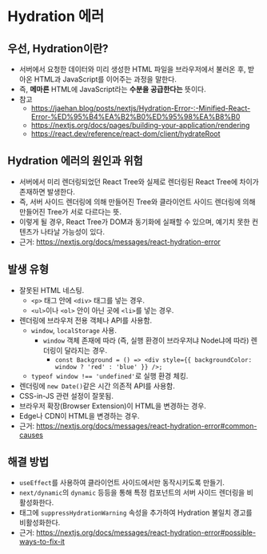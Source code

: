 # Hydration 에러

## 우선, Hydration이란?
- 서버에서 요청한 데이터와 미리 생성한 HTML 파일을 브라우저에서 불러온 후, 받아온 HTML과 JavaScript를 이어주는 과정을 말한다.
- 즉, __메마른__ HTML에 JavaScript라는 __수분을 공급한다는__ 뜻이다.
- 참고
  - https://jaehan.blog/posts/nextjs/Hydration-Error-:-Minified-React-Error-%ED%95%B4%EA%B2%B0%ED%95%98%EA%B8%B0
  - https://nextjs.org/docs/pages/building-your-application/rendering
  - https://react.dev/reference/react-dom/client/hydrateRoot

## Hydration 에러의 원인과 위험
- 서버에서 미리 렌더링되었던 React Tree와 실제로 렌더링된 React Tree에 차이가 존재하면 발생한다.
- 즉, 서버 사이드 렌더링에 의해 만들어진 Tree와 클라이언트 사이드 렌더링에 의해 만들어진 Tree가 서로 다르다는 뜻.
- 이렇게 될 경우, React Tree가 DOM과 동기화에 실패할 수 있으며, 예기치 못한 컨텐츠가 나타날 가능성이 있다.
- 근거: https://nextjs.org/docs/messages/react-hydration-error

## 발생 유형
- 잘못된 HTML 네스팅.
  - `<p>` 태그 안에 `<div>` 태그를 넣는 경우.
  - `<ul>`이나 `<ol>` 안이 아닌 곳에 `<li>`를 넣는 경우.
- 렌더링에 브라우저 전용 객체나 API를 사용함.
  - `window`, `localStorage` 사용.
    - `window` 객체 존재에 따라 (즉, 실행 환경이 브라우저냐 Node냐에 따라) 렌더링이 달라지는 경우.
      - `const Background = () => <div style={{ backgroundColor: window ? 'red' : 'blue' }} />;`
  - `typeof window !== 'undefined'`로 실행 환경 체킹.
- 렌더링에 `new Date()`같은 시간 의존적 API를 사용함.
- CSS-in-JS 관련 설정이 잘못됨.
- 브라우저 확장(Browser Extension)이 HTML을 변경하는 경우.
- Edge나 CDN이 HTML을 변경하는 경우.
- 근거: https://nextjs.org/docs/messages/react-hydration-error#common-causes

## 해결 방법
- `useEffect`를 사용하여 클라이언트 사이드에서만 동작시키도록 만들기.
- `next/dynamic`의 `dynamic` 등등을 통해 특정 컴포넌트의 서버 사이드 렌더링을 비활성화한다.
- 태그에 `suppressHydrationWarning` 속성을 추가하여 Hydration 불일치 경고를 비활성화한다.
- 근거: https://nextjs.org/docs/messages/react-hydration-error#possible-ways-to-fix-it
